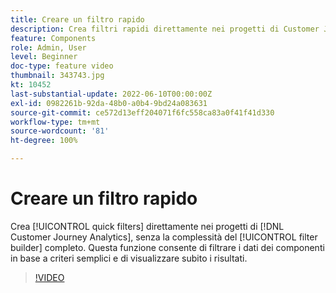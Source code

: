 ```yaml
---
title: Creare un filtro rapido
description: Crea filtri rapidi direttamente nei progetti di Customer Journey Analytics, senza la complessità del generatore di filtri completo. Questa funzione consente di filtrare i dati dei componenti in base a criteri semplici e di visualizzare subito i risultati.
feature: Components
role: Admin, User
level: Beginner
doc-type: feature video
thumbnail: 343743.jpg
kt: 10452
last-substantial-update: 2022-06-10T00:00:00Z
exl-id: 0982261b-92da-48b0-a0b4-9bd24a083631
source-git-commit: ce572d13eff204071f6fc558ca83a0f41f41d330
workflow-type: tm+mt
source-wordcount: '81'
ht-degree: 100%

---
```


# Creare un filtro rapido

Crea [!UICONTROL quick filters] direttamente nei progetti di [!DNL Customer Journey Analytics], senza la complessità del [!UICONTROL filter builder] completo. Questa funzione consente di filtrare i dati dei componenti in base a criteri semplici e di visualizzare subito i risultati.

>[!VIDEO](https://video.tv.adobe.com/v/343743/?quality=12&learn=on)

